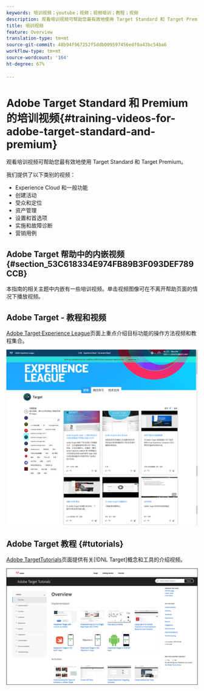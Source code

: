 ```yaml
---
keywords: 培训视频；youtube；视频；视频培训；教程；视频
description: 观看培训视频可帮助您最有效地使用 Target Standard 和 Target Premium。
title: 培训视频
feature: Overview
translation-type: tm+mt
source-git-commit: 48b94f967252f5ddb009597456edf0a43bc54ba6
workflow-type: tm+mt
source-wordcount: '164'
ht-degree: 67%

---
```



# Adobe Target Standard 和 Premium 的培训视频{#training-videos-for-adobe-target-standard-and-premium}

观看培训视频可帮助您最有效地使用 Target Standard 和 Target Premium。

我们提供了以下类别的视频：

* Experience Cloud 和一般功能
* 创建活动
* 受众和定位
* 资产管理
* 设置和首选项
* 实施和故障诊断
* 营销用例

## Adobe Target 帮助中的内嵌视频 {#section_53C618334E974FB89B3F093DEF789CCB}

本指南的相关主题中内嵌有一些培训视频。单击视频图像可在不离开帮助页面的情况下播放视频。

## Adobe Target - 教程和视频

[Adobe Target·Experience League](https://guided.adobe.com/#recommended/solutions/target)页面上重点介绍目标功能的操作方法视频和教程集合。

![Experience League 视频](/help/c-intro/assets/experience-league.png)

## Adobe Target 教程 {#tutorials}

[Adobe TargetTutorials](https://experienceleague.adobe.com/docs/target-learn/tutorials/overview.html)页面提供有关[!DNL Target]概念和工具的介绍视频。

![Adobe Target 教程](/help/c-intro/assets/adobe-target-tutorials-new.png)
